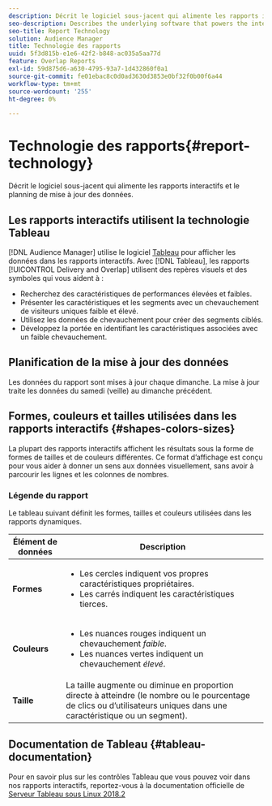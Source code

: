```yaml
---
description: Décrit le logiciel sous-jacent qui alimente les rapports interactifs et le planning de mise à jour des données.
seo-description: Describes the underlying software that powers the interactive reports and the data update schedule.
seo-title: Report Technology
solution: Audience Manager
title: Technologie des rapports
uuid: 5f3d815b-e1e6-42f2-b848-ac035a5aa77d
feature: Overlap Reports
exl-id: 59d875d6-a630-4795-93a7-1d432860f0a1
source-git-commit: fe01ebac8c0d0ad3630d3853e0bf32f0b00f6a44
workflow-type: tm+mt
source-wordcount: '255'
ht-degree: 0%

---
```


# Technologie des rapports{#report-technology}

Décrit le logiciel sous-jacent qui alimente les rapports interactifs et le planning de mise à jour des données.

<!-- 

c_report_technology.xml

 -->

## Les rapports interactifs utilisent la technologie Tableau

[!DNL Audience Manager] utilise le logiciel [Tableau](https://www.tableausoftware.com/) pour afficher les données dans les rapports interactifs. Avec [!DNL Tableau], les rapports [!UICONTROL Delivery and Overlap] utilisent des repères visuels et des symboles qui vous aident à :

* Recherchez des caractéristiques de performances élevées et faibles.
* Présenter les caractéristiques et les segments avec un chevauchement de visiteurs uniques faible et élevé.
* Utilisez les données de chevauchement pour créer des segments ciblés.
* Développez la portée en identifiant les caractéristiques associées avec un faible chevauchement.

## Planification de la mise à jour des données

Les données du rapport sont mises à jour chaque dimanche. La mise à jour traite les données du samedi (veille) au dimanche précédent.

## Formes, couleurs et tailles utilisées dans les rapports interactifs {#shapes-colors-sizes}

La plupart des rapports interactifs affichent les résultats sous la forme de formes de tailles et de couleurs différentes. Ce format d’affichage est conçu pour vous aider à donner un sens aux données visuellement, sans avoir à parcourir les lignes et les colonnes de nombres.

<!-- 

r_legend.xml

 -->

### Légende du rapport

Le tableau suivant définit les formes, tailles et couleurs utilisées dans les rapports dynamiques.

<table id="table_EC180A96E3784FC6B81FCFB546C4A3FA"> 
 <thead> 
  <tr> 
   <th colname="col1" class="entry"> Élément de données </th> 
   <th colname="col2" class="entry"> Description </th> 
  </tr> 
 </thead>
 <tbody> 
  <tr> 
   <td colname="col1"> <b>Formes</b> </td> 
   <td colname="col2"> 
    <ul id="ul_076773ABD0BB4CE6834ACFA8B3D6AC2E"> 
     <li id="li_BBAB37A6EC1549B48C0E4D3BFAF7062C">Les cercles indiquent vos propres caractéristiques propriétaires. </li> 
     <li id="li_371331AE984A4A999CE0596EA13987E0">Les carrés indiquent les caractéristiques tierces. </li> 
    </ul> </td> 
  </tr> 
  <tr> 
   <td colname="col1"> <b>Couleurs</b> </td> 
   <td colname="col2"> 
    <ul id="ul_F5D243297F0C4E5A8EDCBD28A548869E"> 
     <li id="li_332EB873A35440E6BB6093E36A0FAC3D">Les nuances rouges indiquent un chevauchement <i>faible</i>. </li> 
     <li id="li_29DFDB1218DF4069B5DCFF841D48EF56">Les nuances vertes indiquent un chevauchement <i>élevé</i>. </li> 
    </ul> </td> 
  </tr> 
  <tr> 
   <td colname="col1"> <b>Taille</b> </td> 
   <td colname="col2"> La taille augmente ou diminue en proportion directe à atteindre (le nombre ou le pourcentage de clics ou d’utilisateurs uniques dans une caractéristique ou un segment). </td> 
  </tr> 
 </tbody> 
</table>

## Documentation de Tableau {#tableau-documentation}

Pour en savoir plus sur les contrôles Tableau que vous pouvez voir dans nos rapports interactifs, reportez-vous à la documentation officielle de [Serveur Tableau sous Linux 2018.2](https://help.tableau.com/v2018.2/server-linux/en-us/get_started_server.htm)

